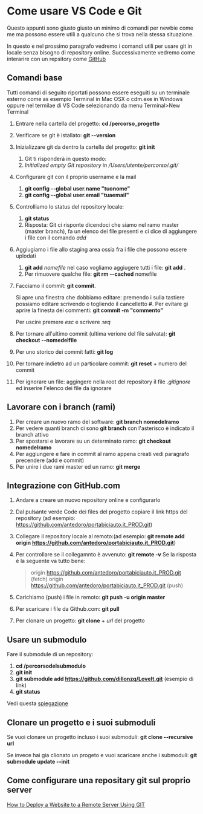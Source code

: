 # Come usare VS Code e Git

Questo appunti sono giusto giusto un minimo di comandi per newbie come me ma possono essere utili a qualcuno che si trova nella stessa situazione.

In questo e nel prossimo paragrafo vedremo i comandi utili per usare git in locale senza bisogno di repository online. Successivamente vedremo come interarire con un repsitory come [GitHub](https://github.com)

## Comandi base

Tutti comandi di seguito riportati possono essere eseguiti su un terminale esterno come as esempio Terminal in Mac OSX o cdm.exe in Windows oppure nel termilae di VS Code selezionando da menu Terminal>New Terminal

1. Entrare nella cartella del progetto: **cd /percorso_progetto**
2. Verificare se git è istallato: **git --version**
3. Inizializzare git da dentro la cartella del progetto: **git init**
   1. Git ti risponderà in questo modo:
   2. _Initialized empty Git repository in /Users/utente/percorso/.git/_
4. Configurare git con il proprio username e la mail
   1. **git config --global user.name "tuonome"**
   2. **git config --global user.email "tuaemail"**
5. Controlliamo lo status del repository locale:
	1. **git status**
	2. Risposta: Git ci risponte dicendoci che siamo nel ramo master (master branch), fa un elenco dei file presenti e ci dice di aggiungere i file con il comando _add_
6. Aggiugiamo i file allo staging area ossia fra i file che possono essere uplodati
	1. **git add** _nomefile_ nel caso vogliamo aggiugere tutti i file: **git add** .
	2. Per rimuovere qualche file: **git rm --cached** nomefile
7. Facciamo il commit: **git commit**.

	Si apre una finestra che dobbiamo editare:
	premendo i sulla tastiere possiamo editare scrivendo o togliendo il cancelletto #.
	Per evitare gi aprire la finesta dei commenti: **git commit -m "commento"**
	
	Per uscire premere _esc_ e scrivere _:wq_
	
8. Per tornare all'ultimo commit (ultima verione del file salvata): **git checkout --nomedelfile**
9. Per uno storico dei commit fatti: **git log**
10. Per tornare indietro ad un particolare commit: **git reset** + numero del commit
11. Per ignorare un file: aggingere nella root del repository il file _.gitignore_ ed inserire l'elenco dei file da ignorare

## Lavorare con i branch (rami)
1. Per creare un nuovo ramo del software: **git branch nomedelramo**
2. Per vedere quanti branch ci sono **git branch** con l'asterisco è indicato il branch attivo
3. Per spostarsi e lavorare su un determinato ramo: **git checkout nomedelramo**
4. Per aggiungere e fare in commit al ramo appena creati vedi paragrafo precendere (add e commit)
5. Per unire i due rami master ed un ramo: **git merge** 

## Integrazione con GitHub.com

1. Andare a creare un nuovo repository online e configurarlo
2. Dal pulsante verde Code dei files del progetto copiare il link https del repository (ad esempio: https://github.com/antedoro/portabiciauto.it_PROD.git)
3. Collegare il repository locale al remoto:(ad esempio: **git remote add origin <https://github.com/antedoro/portabiciauto.it_PROD.git>**)
4. Per controllare se il collegamnto è avvenuto: **git remote -v**
	Se la risposta è la seguente va tutto bene:
	> 	origin  https://github.com/antedoro/portabiciauto.it_PROD.git (fetch)
	> 	origin  https://github.com/antedoro/portabiciauto.it_PROD.git (push)

5. Carichiamo (push) i file in remoto: **git push -u origin master**
6. Per scaricare i file da Github.com: **git pull**
7. Per clonare un progetto: **git clone** + _url_ del progetto


## Usare un submodulo
Fare il submodule di un repository:
1. **cd /percorsodelsubmodulo**
2. **git init**
3. **git submodule add https://github.com/dillonzq/LoveIt.git** (esempio di link)
4. **git status**

Vedi questa [spiegazione](https://www.atlassian.com/git/tutorials/git-submodule)

## Clonare un progetto e i suoi submoduli

Se vuoi clonare un progetto incluso i suoi submoduli: **git clone --recursive url**

Se invece hai gia clionato un progeto e vuoi scaricare anche i submoduli: **git submodule update --init**

## Come configurare una repositary git sul proprio server

[How to Deploy a Website to a Remote Server Using GIT](https://hackernoon.com/deploy-website-to-remote-server-using-git-da604880563)

